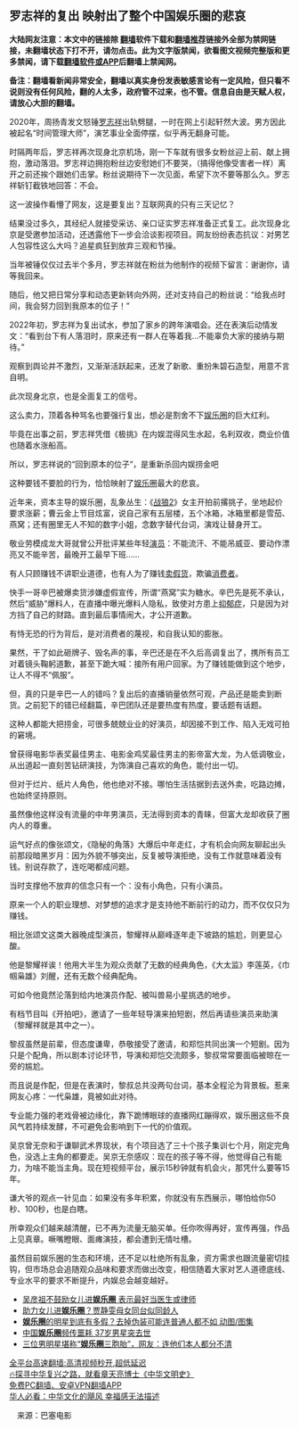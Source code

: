  <!-- 面包屑导航 --> <h2>罗志祥的复出 映射出了整个中国娱乐圈的悲哀</h2> <p class="notice"><b>大陆网友注意：本文中的链接除 <a href="https://github.com/bannedbook/fanqiang" >翻墙</a>软件下载和<a href="https://github.com/killgcd/justmysocks/blob/master/README.md">翻墙推荐</a>链接外全部为禁网链接，未翻墙状态下打不开，请勿点击。此为文字版禁闻，欲看图文视频完整版和更多禁闻，请下载<a href="https://github.com/bannedbook/fanqiang">翻墙软件或APP</a>后翻墙上禁闻网。</p><p>备注：翻墙看新闻非常安全，翻墙以真实身份发表敏感言论有一定风险，但只看不说则没有任何风险，翻的人太多，政府管不过来，也不管。信息自由是天赋人权，请放心大胆的翻墙。</b></p>  <div class="entry"> <p id="conimg">2020年，周扬青发文怒锤<a href="https://www.bannedbook.org/bnews/tag/%e7%bd%97%e5%bf%97%e7%a5%a5/" class="st_tag internal_tag" rel="tag" title="标签 罗志祥 下的日志">罗志祥</a>出轨劈腿，一时在网上引起轩然大波。男方因此被起名“时间管理大师”，演艺事业全面停摆，似乎再无翻身可能。</p> <p>时隔两年后，罗志祥再次现身北京机场，刚一下车就有很多女粉丝迎上前、献上拥抱，激动落泪。罗志祥边拥抱粉丝边安慰她们不要哭，（搞得他像受害者一样）离开之前还挨个跟她们击掌。粉丝说期待下一次见面，希望下次不要等那么久。罗志祥斩钉截铁地回答：不会。</p> <p>这一波操作看懵了网友，这是要复出？互联网真的只有三天记忆？</p> <p>结果没过多久，其经纪人就接受采访、亲口证实罗志祥准备正式复工。此次现身北京是受邀参加活动，还透露他下一步会洽谈影视项目。网友纷纷表态抗议：对男艺人包容性这么大吗？追星疯狂到放弃三观和节操。</p> <p>当年被锤仅仅过去半个多月，罗志祥就在粉丝为他制作的视频下留言：谢谢你，请等我回来。</p> <p>随后，他又把日常分享和动态更新转向外网，还对支持自己的粉丝说：“给我点时间，我会努力回到我原本的位子！”</p> <p>2022年初，罗志祥为复出试水，参加了家乡的跨年演唱会。还在表演后动情发文：“看到台下有人落泪时，原来还有一群人在等着我…不能辜负大家的接纳与期待。”</p> <p>观察到舆论并不激烈，又渐渐活跃起来，还发了新歌、重扮朱碧石造型，用意不言自明。</p> <p>此次现身北京，也是全面复工的信号。</p> <p>这么卖力，顶着各种骂名也要强行复出，想必是割舍不下<a href="https://www.bannedbook.org/bnews/tag/%e5%a8%b1%e4%b9%90%e5%9c%88/" class="st_tag internal_tag" rel="tag" title="标签 娱乐圈 下的日志">娱乐圈</a>的巨大红利。</p>  <p>毕竟在出事之前，罗志祥凭借《极挑》在内娱混得风生水起，名利双收，商业价值也随着水涨船高。</p> <p>所以，罗志祥说的“回到原本的位子“，是重新杀回内娱捞金吧</p> <p>这种要钱不要脸的行为，恰恰映射了<a href="https://www.bannedbook.org/bnews/tag/%e5%a8%b1%e4%b9%90/" class="st_tag internal_tag" rel="tag" title="标签 娱乐 下的日志">娱乐</a>圈最大的悲哀。</p> <p>近年来，资本主导的娱乐圈，乱象丛生：《<a href="https://www.bannedbook.org/bnews/tag/%E6%88%98%E7%8B%BC2/" class="st_tag internal_tag" rel="tag" title="标签 战狼2 下的日志">战狼2</a>》女主开拍前撂挑子，坐地起价要求涨薪；曹云金上节目炫富，说自己家有五层楼，五个冰箱，冰箱里都是雪茄、燕窝；还有圈里无人不知的数字小姐，念数字替代台词，演戏让替身开工。</p> <p>敬业劳模成龙大哥就曾公开批评某些年轻<a href="https://www.bannedbook.org/bnews/tag/%e6%bc%94%e5%91%98/" class="st_tag internal_tag" rel="tag" title="标签 演员 下的日志">演员</a>：不能流汗、不能吊威亚、要动作漂亮又不能辛苦，最晚开工最早下班……</p> <p>有人只顾赚钱不讲职业道德，也有人为了赚钱<a href="https://www.bannedbook.org/bnews/tag/%E5%8D%96%E5%81%87%E8%B4%A7/" class="st_tag internal_tag" rel="tag" title="标签 卖假货 下的日志">卖假货</a>，欺骗<a href="https://www.bannedbook.org/bnews/tag/%E6%B6%88%E8%B4%B9%E8%80%85/" class="st_tag internal_tag" rel="tag" title="标签 消费者 下的日志">消费者</a>。</p> <p>快手一哥辛巴被爆卖货涉嫌虚假宣传，所谓“燕窝”实为糖水。辛巴先是死不承认，然后“威胁”爆料人，在直播中曝光爆料人隐私，致使对方患上<a href="https://www.bannedbook.org/bnews/tag/%e6%8a%91%e9%83%81%e7%97%87/" class="st_tag internal_tag" rel="tag" title="标签 抑郁症 下的日志">抑郁症</a>，只是因为对方挡了自己的财路。直到最后事情闹大，才公开道歉。</p> <p>有恃无恐的行为背后，是对消费者的蔑视，和自我认知的膨胀。</p> <p>果然，干了如此砸牌子、毁名声的事，辛巴还是在不久后高调复出了，携所有员工对着镜头鞠躬道歉，甚至下跪大喊：接所有用户回家。为了赚钱能做到这个地步，让人不得不“佩服”。</p> <p>但，真的只是辛巴一人的错吗？复出后的直播销量依然可观，产品还是能卖到断货。之前犯下的错已经翻篇，辛巴团队还是要热度有热度，要话题有话题。</p>  <p>这种人都能大把捞金，可很多兢兢业业的好演员，却因接不到工作、陷入无戏可拍的窘境。</p> <p>曾获得电影华表奖最佳男主、电影金鸡奖最佳男主的影帝富大龙，为人低调敬业，从出道起一直刻苦钻研演技，为饰演自己喜欢的角色，能付出一切。</p> <p>但对于烂片、纸片人角色，他也绝对不接。哪怕生活拮据到去送外卖，吃路边摊，也始终坚持原则。</p> <p>虽然像他这样没有流量的中年男演员，无法得到资本的青睐，但富大龙却收获了圈内人的尊重。</p> <p>运气好点的像张颂文，《隐秘的角落》大爆后中年走红，才有机会向网友聊起出头前那段暗黑岁月：因为外貌不够突出，反复被导演拒绝，没有工作就意味着没有钱。别说存款了，连吃喝都成问题。</p> <p>当时支撑他不放弃的信念只有一个：没有小角色，只有小演员。</p> <p>原来一个人的职业理想、对梦想的追求才是支持他不断前行的动力，而不仅仅只为赚钱。</p> <p>相比张颂文这类大器晚成型演员，黎耀祥从巅峰逐年走下坡路的尴尬，则更显心酸。</p> <p>他是黎耀祥诶！他用大半生为观众贡献了无数的经典角色，《大太监》李莲英，《巾帼枭雄》刘醒，还有无数个经典配角。</p> <p>可如今他竟然沦落到给内地演员作配、被叫兽易小星挑选的地步。</p>  <p>有档节目叫《开拍吧》，邀请了一些年轻导演来拍短剧，然后再请些演员来助演（黎耀祥就是其中之一）。</p> <p>黎叔虽然是前辈，但态度谦卑，恭敬接受了邀请，和郑恺共同出演一个短剧。因为只是个配角，所以剧本讨论环节，导演和郑恺交流颇多，黎叔常常要面临被晾在一旁的尴尬。</p> <p>而且说是作配，但是在表演时，黎叔总共没两句台词，基本全程沦为背景板。惹来网友心疼：一代枭雄，竟被如此对待。</p> <p>专业能力强的老戏骨被边缘化，靠下跪博眼球的直播网红蹦得欢，娱乐圈这些不良风气若持续发酵，不可避免会影响到下一代的价值观。</p> <p>吴京曾无奈和于谦聊武术界现状，有个项目选了三十个孩子集训七个月，刚定完角色，没选上主角的都要走。吴京无奈感叹：现在的孩子等不得，他觉得自己有能力，为啥不能当主角。现在短视频平台，展示15秒钟就有机会火，那凭什么要等15年。</p> <p>谦大爷的观点一针见血：如果没有多年积累，你就没有东西展示，哪怕给你50秒、100秒，也是白瞎。</p> <p>所幸观众们越来越清醒，已不再为流量无脑买单。任你吹得再好，宣传再强，作品上见真章。噘嘴瞪眼、面瘫演技，都会遭到无情吐槽。</p> <p>虽然目前娱乐圈的生态和环境，还不足以杜绝所有乱象，资方需求也跟流量密切挂钩，但市场总会追随观众品味和要求而做出改变，相信随着大家对艺人道德底线、专业水平的要求不断提升，内娱总会越变越好。</p> <div id="taboola-mid-1"></div>  <ul class='op-related-articles' title='相关阅读'> <li><a href='https://www.bannedbook.org/bnews/yule/20220812/1770548.html' target='_blank'>吴彦祖不鼓励女儿进<b>娱乐圈</b> 表示最好当医生或律师</a></li> <li><a href='https://www.bannedbook.org/bnews/yule/20220726/1762977.html' target='_blank'>助力女儿进<b>娱乐圈</b>？贾静雯母女同台似同龄人</a></li> <li><a href='https://www.bannedbook.org/bnews/yule/20220717/1759464.html' target='_blank'><b>娱乐圈</b>的明星到底有多假？去掉伪装可能连普通人都不如 动图/图集</a></li> <li><a href='https://www.bannedbook.org/bnews/yule/20220629/1751411.html' target='_blank'>中国<b>娱乐圈</b>频传噩耗 37岁男星突去世</a></li> <li><a href='https://www.bannedbook.org/bnews/yule/20220615/1745805.html' target='_blank'>三位男明星堪称“<b>娱乐圈</b>三胞胎”，网友：连他们本人都分不清</a></li> </ul> <p class="texttj"> <a href="https://github.com/bannedbook/fanqiang/wiki/V2ray%E6%9C%BA%E5%9C%BA" target="_blank">全平台高速翻墙:高清视频秒开,超低延迟</a><br/> <a href="https://www.bannedbook.org/bnews/comments/20220808/1768773.html" target="_blank">🔥探寻中华复兴之路，就看章天亮博士《中华文明史》</a><br/> <a href="https://github.com/bannedbook/fanqiang/wiki/%E7%A6%81%E9%97%BB%E7%BD%91%E5%AE%89%E5%8D%93%E7%BF%BB%E5%A2%99%E6%96%B0%E9%97%BBAPP" target="_blank">免费PC翻墙、安卓VPN翻墙APP</a><br/> <a href="https://www.bannedbook.org/bnews/comments/20220220/1694796.html" target="_blank">华人必看：中华文化的飓风 幸福感无法描述</a> </p><p class="src-info">　来源：巴塞电影 </p> <a name='sharetosocial'></a>  <div style="margin-bottom:5px;padding-bottom:5px;clear:both"> <div id="archive-pix-1" class="banner-ads"> <!-- AuctionX Display platform tag START --> <div id="27602x728x90x621x_ADSLOT1" clicktrack="%%CLICK_URL_ESC%%"></div>  <!-- AuctionX Display platform tag END --> </div> <div id="archive-pix-2" class="banner-ads"> <!-- AuctionX Display platform tag START --> <div id="27556x300x250x621x_ADSLOT1" clicktrack="%%CLICK_URL_ESC%%" style="margin:0 auto;text-align:center"></div>  <!-- AuctionX Display platform tag END --> </div> </div>  <div id="archive-pix-1" class="banner-ads"> <!-- AuctionX Display platform tag START --> <div id="27603x728x90x621x_ADSLOT1" clicktrack="%%CLICK_URL_ESC%%"></div>  <!-- AuctionX Display platform tag END --> </div> </div><!--END ENTRY--> 